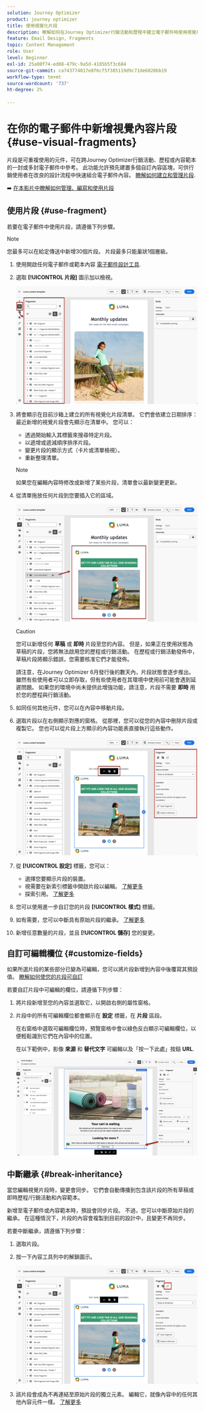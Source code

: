 ```yaml
---
solution: Journey Optimizer
product: journey optimizer
title: 使用視覺化片段
description: 瞭解如何在Journey Optimizer行銷活動和歷程中建立電子郵件時使用視覺片段
feature: Email Design, Fragments
topic: Content Management
role: User
level: Beginner
exl-id: 25a00f74-ed08-479c-9a5d-4185b5f3c684
source-git-commit: ca743774017e8f6cf5f385119d9c71de6020bb19
workflow-type: tm+mt
source-wordcount: '737'
ht-degree: 2%

---
```


# 在你的電子郵件中新增視覺內容片段 {#use-visual-fragments}

片段是可重複使用的元件，可在跨Journey Optimizer行銷活動、歷程或內容範本的一封或多封電子郵件中參考。 此功能允許預先建置多個自訂內容區塊，可供行銷使用者在改良的設計流程中快速組合電子郵件內容。 [瞭解如何建立和管理片段](../content-management/fragments.md).

➡️ [在本影片中瞭解如何管理、編寫和使用片段](../content-management/fragments.md#video-fragments)

## 使用片段 {#use-fragment}

若要在電子郵件中使用片段，請遵循下列步驟。

>[!NOTE]
>
>您最多可以在給定傳送中新增30個片段。 片段最多只能巢狀1個層級。


1. 使用開啟任何電子郵件或範本內容 [電子郵件設計工具](get-started-email-design.md).

1. 選取 **[!UICONTROL 片段]** 圖示加以檢視。

   ![](assets/fragments-in-designer.png)

1. 將會顯示在目前沙箱上建立的所有視覺化片段清單。 它們會依建立日期排序：最近新增的視覺片段會先顯示在清單中。 您可以：

   * 透過開始輸入其標籤來搜尋特定片段。
   * 以遞增或遞減順序排序片段。
   * 變更片段的顯示方式（卡片或清單檢視）。
   * 重新整理清單。

   >[!NOTE]
   >
   >如果您在編輯內容時修改或新增了某些片段，清單會以最新變更更新。

1. 從清單拖放任何片段到您要插入它的區域。

   ![](assets/fragment-insert.png)

   >[!CAUTION]
   >
   >您可以新增任何 **草稿** 或 **即時** 片段至您的內容。 但是，如果正在使用狀態為草稿的片段，您將無法啟用您的歷程或行銷活動。 在歷程或行銷活動發佈中，草稿片段將顯示錯誤，您需要核准它們才能發佈。
   >
   > 請注意，在Journey Optimizer 6月發行後的數天內，片段狀態會逐步推出。 雖然有些使用者可以立即存取，但有些使用者在其環境中使用前可能會遇到延遲問題。 如果您的環境中尚未提供此增強功能，請注意，片段不需要 **即時** 用於您的歷程與行銷活動。

1. 如同任何其他元件，您可以在內容中移動片段。

1. 選取片段以在右側顯示對應的窗格。 從那裡，您可以從您的內容中刪除片段或複製它。 您也可以從片段上方顯示的內容功能表直接執行這些動作。

   ![](assets/fragment-right-pane.png)

1. 從 **[!UICONTROL 設定]** 標籤，您可以：

   * 選擇您要顯示片段的裝置。
   * 視需要在新索引標籤中開啟片段以編輯。 [了解更多](../content-management/fragments.md#edit-fragments)
   * 探索引用。 [了解更多](../content-management/fragments.md#explore-references)

1. 您可以使用進一步自訂您的片段 **[!UICONTROL 樣式]** 標籤。

1. 如有需要，您可以中斷具有原始片段的繼承。 [了解更多](#break-inheritance)

1. 新增任意數量的片段，並且 **[!UICONTROL 儲存]** 您的變更。

## 自訂可編輯欄位 {#customize-fields}

如果所選片段的某些部分已變為可編輯，您可以將片段新增到內容中後覆寫其預設值。 [瞭解如何使您的片段可自訂](../content-management/customizable-fragments.md)

若要自訂片段中可編輯的欄位，請遵循下列步驟：

1. 將片段新增至您的內容並選取它，以開啟右側的屬性窗格。

1. 片段中的所有可編輯欄位都會顯示在 **設定** 標籤，在 **片段** 區段。

   在右窗格中選取可編輯欄位時，預覽窗格中會以綠色反白顯示可編輯欄位，以便輕鬆識別它們在內容中的位置。

   在以下範例中，影像 **來源** 和 **替代文字** 可編輯以及「按一下此處」按鈕 **URL**.

   ![](assets/fragment-editable.png)

## 中斷繼承 {#break-inheritance}

當您編輯視覺片段時，變更會同步。 它們會自動傳播到包含該片段的所有草稿或即時歷程/行銷活動和內容範本。

新增至電子郵件或內容範本時，預設會同步片段。 不過，您可以中斷原始片段的繼承。 在這種情況下，片段的內容會複製到目前的設計中，且變更不再同步。

若要中斷繼承，請遵循下列步驟：

1. 選取片段。

1. 按一下內容工具列中的解鎖圖示。

   ![](assets/fragment-break-inheritance.png)

1. 該片段會成為不再連結至原始片段的獨立元素。 編輯它，就像內容中的任何其他內容元件一樣。 [了解更多](content-components.md)
